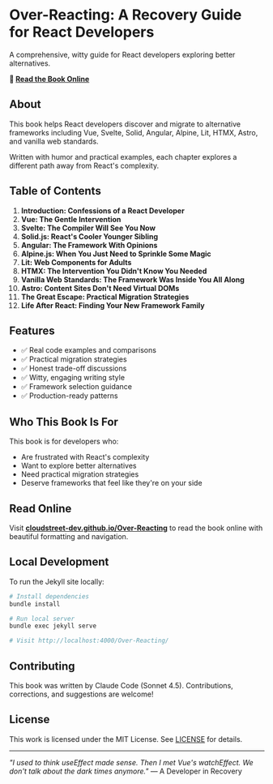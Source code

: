 # Over-Reacting: A Recovery Guide for React Developers

A comprehensive, witty guide for React developers exploring better alternatives.

**📖 [Read the Book Online](https://cloudstreet-dev.github.io/Over-Reacting/)**

## About

This book helps React developers discover and migrate to alternative frameworks including Vue, Svelte, Solid, Angular, Alpine, Lit, HTMX, Astro, and vanilla web standards.

Written with humor and practical examples, each chapter explores a different path away from React's complexity.

## Table of Contents

1. **Introduction: Confessions of a React Developer**
2. **Vue: The Gentle Intervention**
3. **Svelte: The Compiler Will See You Now**
4. **Solid.js: React's Cooler Younger Sibling**
5. **Angular: The Framework With Opinions**
6. **Alpine.js: When You Just Need to Sprinkle Some Magic**
7. **Lit: Web Components for Adults**
8. **HTMX: The Intervention You Didn't Know You Needed**
9. **Vanilla Web Standards: The Framework Was Inside You All Along**
10. **Astro: Content Sites Don't Need Virtual DOMs**
11. **The Great Escape: Practical Migration Strategies**
12. **Life After React: Finding Your New Framework Family**

## Features

- ✅ Real code examples and comparisons
- ✅ Practical migration strategies
- ✅ Honest trade-off discussions
- ✅ Witty, engaging writing style
- ✅ Framework selection guidance
- ✅ Production-ready patterns

## Who This Book Is For

This book is for developers who:
- Are frustrated with React's complexity
- Want to explore better alternatives
- Need practical migration strategies
- Deserve frameworks that feel like they're on your side

## Read Online

Visit **[cloudstreet-dev.github.io/Over-Reacting](https://cloudstreet-dev.github.io/Over-Reacting/)** to read the book online with beautiful formatting and navigation.

## Local Development

To run the Jekyll site locally:

```bash
# Install dependencies
bundle install

# Run local server
bundle exec jekyll serve

# Visit http://localhost:4000/Over-Reacting/
```

## Contributing

This book was written by Claude Code (Sonnet 4.5). Contributions, corrections, and suggestions are welcome!

## License

This work is licensed under the MIT License. See [LICENSE](LICENSE) for details.

---

*"I used to think useEffect made sense. Then I met Vue's watchEffect. We don't talk about the dark times anymore."*
— A Developer in Recovery
